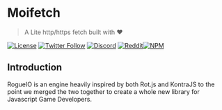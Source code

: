 # Moifetch

> A Lite http/https fetch built with ❤

<!-- BADGES -->

[![License](https://img.shields.io/badge/license-MIT-blue.svg?style=for-the-badge)](https://github.com/NodeGG/RogueIO/blob/master/LICENSE) [![Twitter Follow](https://img.shields.io/badge/follow-%40MOIKUNE-blue.svg?style=for-the-badge&logo=twitter)](https://twitter.com/MOIKUNE) [![Discord](https://img.shields.io/discord/160837478004031488?style=for-the-badge&logo=discord)](https://discord.gg/atuZfDJ) [![Reddit](https://img.shields.io/badge/Reddit-Join-blue?style=for-the-badge&logo=reddit)](https://www.reddit.com/r/RogueIO)[![NPM](https://img.shields.io/npm/dt/rogueio.svg?style=for-the-badge)](https://www.npmjs.com/package/rogueio)

<!-- BADGES END -->

## Introduction
RogueIO is an engine heavily inspired by both Rot.js and KontraJS to the point we merged the two together to create a whole new library for Javascript Game Developers.
